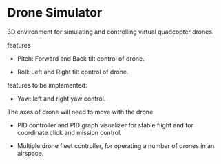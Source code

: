 # Drone Simulator

3D environment for simulating and controlling virtual quadcopter drones.

features

- Pitch: Forward and Back tilt control of drone.

- Roll: Left and Right tilt control of drone.

features to be implemented:

- Yaw: left and right yaw control. 

The axes of drone will need to move with the drone.

- PID controller and PID graph visualizer for stable flight and for coordinate click and mission control.

- Multiple drone fleet controller, for operating a number of drones in an airspace.



